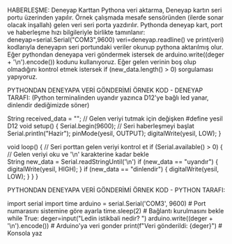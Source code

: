 HABERLEŞME:
  Deneyap Karttan Pythona veri aktarma, Deneyap kartın seri portu üzerinden yapılır. 
  Örnek çalışmada mesafe sensöründen (ilerde sonar olacak inşallah) gelen veri seri porta yazdırılır. 
  Pythonda deneyap kart, port ve haberleşme hızı bilgileriyle birlikte tamınlanır: deneyap=serial.Serial("COM3",9600) 
  veri=deneyap.readline() ve print(veri) kodlarıyla deneyapın seri portundaki veriler okunup pythona aktarılmış olur.
  Eğer pythondan deneyapa veri göndermek istersek de arduino.write((deger + '\n').encode()) kodunu kullanıyoruz.
  Eğer gelen verinin boş olup olmadığını kontrol etmek istersek if (new_data.length() > 0) sorgulaması yapıyoruz.

PYTHONDAN DENEYAPA VERİ GÖNDERİMİ ÖRNEK KOD - DENEYAP TARAFI:
(Python terminalinden uyandır yazınca D12'ye bağlı led yanar, dinlendir dediğimizde söner)

String received_data = "";  // Gelen veriyi tutmak için değişken
#define yesil D12
void setup() {
  Serial.begin(9600);  // Seri haberleşmeyi başlat
  Serial.println("Hazir");
  pinMode(yesil,  OUTPUT);
  digitalWrite(yesil,  LOW);
}

void loop() {
  // Seri porttan gelen veriyi kontrol et
  if (Serial.available() > 0) {
    // Gelen veriyi oku ve '\n' karakterine kadar bekle    
    String new_data = Serial.readStringUntil('\n')
    if (new_data == "uyandır") {
      digitalWrite(yesil,  HIGH);
    }
    if (new_data == "dinlendir") {
      digitalWrite(yesil,  LOW);
    }
  }
}


PYTHONDAN DENEYAPA VERİ GÖNDERİMİ ÖRNEK KOD - PYTHON TARAFI:

import serial
import time
arduino = serial.Serial('COM3', 9600)  # Port numarasını sistemine göre ayarla
time.sleep(2)  # Bağlantı kurulmasını bekle
while True:
    deger=input("Ledin istikbali nedir? ")
    arduino.write((deger + '\n').encode())  # Arduino'ya veri gonder
    print(f"Veri gönderildi: {deger}")  # Konsola yaz
